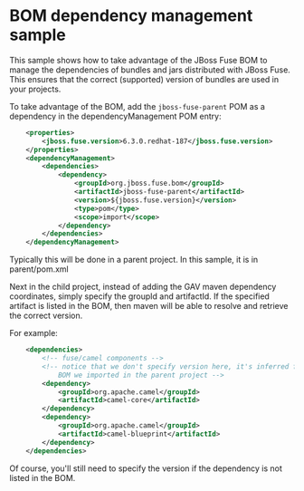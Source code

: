 # BOM dependency management sample

This sample shows how to take advantage of the JBoss Fuse BOM to manage 
the dependencies of bundles and jars distributed with JBoss Fuse. This 
ensures that the correct (supported) version of bundles are used in your
projects.

To take advantage of the BOM, add the ```jboss-fuse-parent``` POM as a dependency
in the dependencyManagement POM entry:

```xml
	<properties>
		<jboss.fuse.version>6.3.0.redhat-187</jboss.fuse.version>
	</properties>
	<dependencyManagement>
		<dependencies>
			<dependency>
				<groupId>org.jboss.fuse.bom</groupId>
				<artifactId>jboss-fuse-parent</artifactId>
				<version>${jboss.fuse.version}</version>
				<type>pom</type>
				<scope>import</scope>
			</dependency>
		</dependencies>
	</dependencyManagement>
```

Typically this will be done in a parent project. In this sample, it is in 
parent/pom.xml

Next in the child project, instead of adding the GAV maven dependency coordinates,
simply specify the groupId and artifactId. If the specified artifact is listed
in the BOM, then maven will be able to resolve and retrieve the correct version.

For example:
```xml
	<dependencies>
		<!-- fuse/camel components -->
		<!-- notice that we don't specify version here, it's inferred from the 
			BOM we imported in the parent project -->
		<dependency>
			<groupId>org.apache.camel</groupId>
			<artifactId>camel-core</artifactId>
		</dependency>
		<dependency>
			<groupId>org.apache.camel</groupId>
			<artifactId>camel-blueprint</artifactId>
		</dependency>
	</dependencies>
```
Of course, you'll still need to specify the version if the dependency is not listed
in the BOM.

